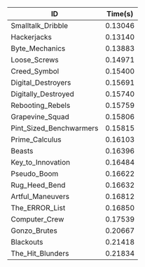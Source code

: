 |ID|Time(s)|
|-|-|
|Smalltalk_Dribble|0.13046|
|Hackerjacks|0.13140|
|Byte_Mechanics|0.13883|
|Loose_Screws|0.14971|
|Creed_Symbol|0.15400|
|Digital_Destroyers|0.15691|
|Digitally_Destroyed|0.15740|
|Rebooting_Rebels|0.15759|
|Grapevine_Squad|0.15806|
|Pint_Sized_Benchwarmers|0.15815|
|Prime_Calculus|0.16103|
|Beasts|0.16396|
|Key_to_Innovation|0.16484|
|Pseudo_Boom|0.16622|
|Rug_Heed_Bend|0.16632|
|Artful_Maneuvers|0.16812|
|The_ERROR_List|0.16850|
|Computer_Crew|0.17539|
|Gonzo_Brutes|0.20667|
|Blackouts|0.21418|
|The_Hit_Blunders|0.21834|
